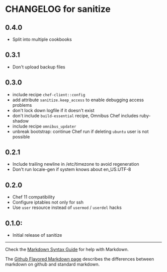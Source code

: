 # CHANGELOG for sanitize

## 0.4.0

* Split into multiple cookbooks

## 0.3.1

* Don't upload backup files

## 0.3.0

* include recipe `chef-client::config`
* add attribute `sanitize.keep_access` to enable debugging access
  problems
* don't lock down logfile if it doesn't exist
* don't include `build-essential` recipe, Omnibus Chef includes
  ruby-shadow
* include recipe `omnibus_updater`
* unbreak bootstrap: continue Chef run if deleting `ubuntu` user is not possible

## 0.2.1

* Include trailing newline in /etc/timezone to avoid regeneration
* Don't run locale-gen if system knows about en_US.UTF-8

## 0.2.0

* Chef 11 compatibility
* Configure iptables not only for ssh
* Use `user` resource instead of `usermod` / `userdel` hacks

## 0.1.0:

* Initial release of sanitize

- - - 
Check the [Markdown Syntax Guide](http://daringfireball.net/projects/markdown/syntax) for help with Markdown.

The [Github Flavored Markdown page](http://github.github.com/github-flavored-markdown/) describes the differences between markdown on github and standard markdown.
